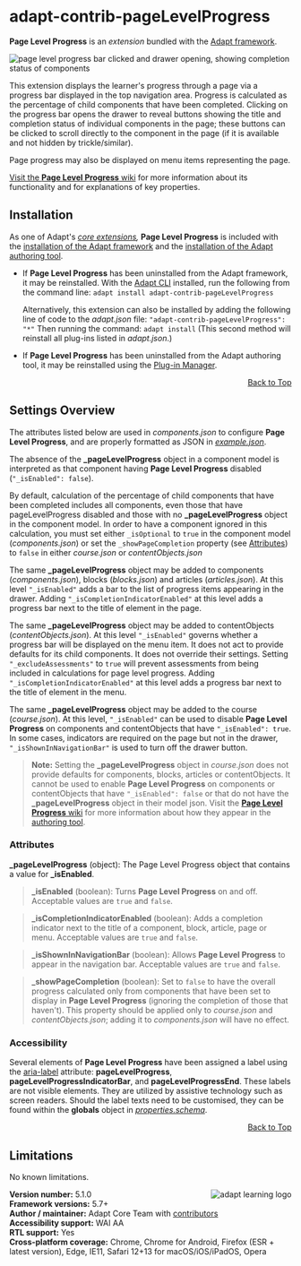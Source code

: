 # adapt-contrib-pageLevelProgress

**Page Level Progress** is an *extension* bundled with the [Adapt framework](https://github.com/adaptlearning/adapt_framework).

<img src="https://github.com/adaptlearning/documentation/blob/master/04_wiki_assets/plug-ins/images/plp01.gif" alt="page level progress bar clicked and drawer opening, showing completion status of components">

This extension displays the learner's progress through a page via a progress bar displayed in the top navigation area. Progress is calculated as the percentage of child components that have been completed. Clicking on the progress bar opens the drawer to reveal buttons showing the title and completion status of individual components in the page; these buttons can be clicked to scroll directly to the component in the page (if it is available and not hidden by trickle/similar).

Page progress may also be displayed on menu items representing the page.

[Visit the **Page Level Progress** wiki](https://github.com/adaptlearning/adapt-contrib-pageLevelProgress/wiki) for more information about its functionality and for explanations of key properties.

## Installation

As one of Adapt's *[core extensions](https://github.com/adaptlearning/adapt_framework/wiki/Core-Plug-ins-in-the-Adapt-Learning-Framework#extensions),* **Page Level Progress** is included with the [installation of the Adapt framework](https://github.com/adaptlearning/adapt_framework/wiki/Manual-installation-of-the-Adapt-framework#installation) and the [installation of the Adapt authoring tool](https://github.com/adaptlearning/adapt_authoring/wiki/Installing-Adapt-Origin).

* If **Page Level Progress** has been uninstalled from the Adapt framework, it may be reinstalled.
With the [Adapt CLI](https://github.com/adaptlearning/adapt-cli) installed, run the following from the command line:
`adapt install adapt-contrib-pageLevelProgress`

    Alternatively, this extension can also be installed by adding the following line of code to the *adapt.json* file:
    `"adapt-contrib-pageLevelProgress": "*"`
    Then running the command:
    `adapt install`
    (This second method will reinstall all plug-ins listed in *adapt.json*.)

* If **Page Level Progress** has been uninstalled from the Adapt authoring tool, it may be reinstalled using the [Plug-in Manager](https://github.com/adaptlearning/adapt_authoring/wiki/Plugin-Manager).

<div float align=right><a href="#top">Back to Top</a></div>

## Settings Overview

The attributes listed below are used in *components.json* to configure **Page Level Progress**, and are properly formatted as JSON in [*example.json*](https://github.com/adaptlearning/adapt-contrib-pageLevelProgress/blob/master/example.json).

The absence of the **\_pageLevelProgress** object in a component model is interpreted as that component having **Page Level Progress** disabled (`"_isEnabled": false`).

By default, calculation of the percentage of child components that have been completed includes all components, even those that have pageLevelProgress disabled and those with no **\_pageLevelProgress** object in the component model. In order to have a component ignored in this calculation, you must set either `_isOptional` to `true` in the component model (*components.json*) or set the `_showPageCompletion` property (see [Attributes](#attributes)) to `false` in either *course.json* or *contentObjects.json*

The same **\_pageLevelProgress** object may be added to components (*components.json*), blocks (*blocks.json*) and articles  (*articles.json*). At this level `"_isEnabled"` adds a bar to the list of progress items appearing in the drawer. Adding `"_isCompletionIndicatorEnabled"` at this level adds a progress bar next to the title of element in the page.

The same **\_pageLevelProgress** object may be added to contentObjects (*contentObjects.json*). At this level `"_isEnabled"` governs whether a progress bar will be displayed on the menu item. It does not act to provide defaults for its child components. It does not override their settings. Setting `"_excludeAssessments"` to `true` will prevent assessments from being included in calculations for page level progress. Adding `"_isCompletionIndicatorEnabled"` at this level adds a progress bar next to the title of element in the menu.

The same **\_pageLevelProgress** object may be added to the course (*course.json*). At this level, `"_isEnabled"` can be used to disable **Page Level Progress** on components and contentObjects that have `"_isEnabled": true`. In some cases, indicators are required on the page but not in the drawer, `"_isShownInNavigationBar"` is used to turn off the drawer button.
>**Note:** Setting the **\_pageLevelProgress** object in *course.json* does not provide defaults for components, blocks, articles or contentObjects. It cannot be used to enable **Page Level Progress** on components or contentObjects that have `"_isEnabled": false` or that do not have the **\_pageLevelProgress** object in their model json.
Visit the [**Page Level Progress** wiki](https://github.com/adaptlearning/adapt-contrib-pageLevelProgress/wiki) for more information about how they appear in the [authoring tool](https://github.com/adaptlearning/adapt_authoring/wiki).

### Attributes

**\_pageLevelProgress** (object):  The Page Level Progress object that contains a value for **\_isEnabled**.

>**\_isEnabled** (boolean): Turns **Page Level Progress** on and off. Acceptable values are `true` and `false`.

>**\_isCompletionIndicatorEnabled** (boolean): Adds a completion indicator next to the title of a component, block, article, page or menu. Acceptable values are `true` and `false`.

>**\_isShownInNavigationBar** (boolean): Allows **Page Level Progress** to appear in the navigation bar. Acceptable values are `true` and `false`.

>**\_showPageCompletion** (boolean): Set to `false` to have the overall progress calculated only from components that have been set to display in **Page Level Progress** (ignoring the completion of those that haven't). This property should be applied only to *course.json* and *contentObjects.json*; adding it to *components.json* will have no effect.

### Accessibility
Several elements of **Page Level Progress** have been assigned a label using the [aria-label](https://github.com/adaptlearning/adapt_framework/wiki/Aria-Labels) attribute: **pageLevelProgress**, **pageLevelProgressIndicatorBar**, and **pageLevelProgressEnd**. These labels are not visible elements. They are utilized by assistive technology such as screen readers. Should the label texts need to be customised, they can be found within the **globals** object in [*properties.schema*](https://github.com/adaptlearning/adapt-contrib-pageLevelProgress/blob/master/properties.schema).
<div float align=right><a href="#top">Back to Top</a></div>

## Limitations

No known limitations.

**Version number:**  5.1.0   <a href="https://community.adaptlearning.org/" target="_blank"><img src="https://github.com/adaptlearning/documentation/blob/master/04_wiki_assets/plug-ins/images/adapt-logo-mrgn-lft.jpg" alt="adapt learning logo" align="right"></a>  
**Framework versions:**  5.7+  
**Author / maintainer:** Adapt Core Team with [contributors](https://github.com/adaptlearning/adapt-contrib-pageLevelProgress/graphs/contributors)  
**Accessibility support:** WAI AA  
**RTL support:** Yes  
**Cross-platform coverage:** Chrome, Chrome for Android, Firefox (ESR + latest version), Edge, IE11, Safari 12+13 for macOS/iOS/iPadOS, Opera  
